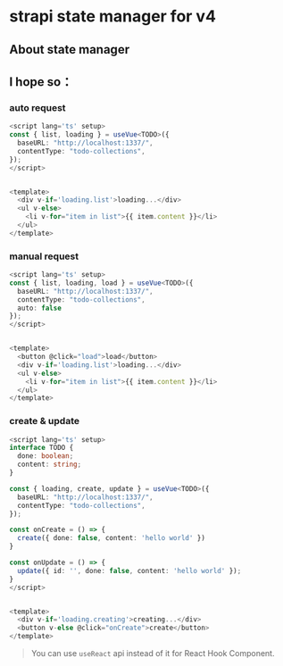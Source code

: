 # strapi state manager for v4

## About state manager

## I hope so：

### auto request

```typescript
<script lang='ts' setup>
const { list, loading } = useVue<TODO>({
  baseURL: "http://localhost:1337/",
  contentType: "todo-collections",
});
</script>


<template>
  <div v-if='loading.list'>loading...</div>
  <ul v-else>
    <li v-for="item in list">{{ item.content }}</li>
  </ul>
</template>
```

### manual request

```typescript
<script lang='ts' setup>
const { list, loading, load } = useVue<TODO>({
  baseURL: "http://localhost:1337/",
  contentType: "todo-collections",
  auto: false
});
</script>


<template>
  <button @click="load">load</button>
  <div v-if='loading.list'>loading...</div>
  <ul v-else>
    <li v-for="item in list">{{ item.content }}</li>
  </ul>
</template>
```

### create & update

```typescript
<script lang='ts' setup>
interface TODO {
  done: boolean;
  content: string;
}

const { loading, create, update } = useVue<TODO>({
  baseURL: "http://localhost:1337/",
  contentType: "todo-collections",
});

const onCreate = () => {
  create({ done: false, content: 'hello world' })
}

const onUpdate = () => {
  update({ id: '', done: false, content: 'hello world' });
}
</script>


<template>
  <div v-if='loading.creating'>creating...</div>
  <button v-else @click="onCreate">create</button>
</template>
```

> You can use `useReact` api instead of it for React Hook Component.
